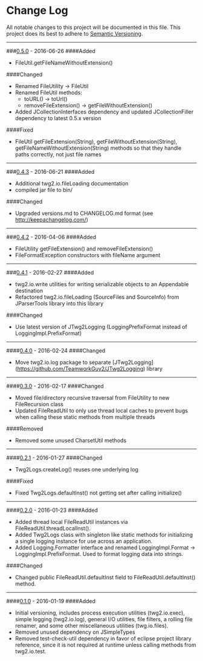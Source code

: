 # Change Log
All notable changes to this project will be documented in this file.
This project does its best to adhere to [Semantic Versioning](http://semver.org/).


--------
###[0.5.0](N/A) - 2016-06-26
####Added
* FileUtil.getFileNameWithoutExtension()

####Changed
* Renamed FileUtility -> FileUtil
* Renamed FileUtil methods:
  * toURL() -> toUrl()
  * removeFileExtension() -> getFileWithoutExtension()
* Added JCollectionInterfaces dependency and updated JCollectionFiller dependency to latest 0.5.x version

####Fixed
* FileUtil getFileExtension(String), getFileWithoutExtension(String), getFileNameWithoutExtension(String) methods so that they handle paths correctly, not just file names


--------
###[0.4.3](https://github.com/TeamworkGuy2/JFileIo/commit/0dec5e2cac40ab32d010e4dd2b79af0c02c81000) - 2016-06-21
####Added
* Additional twg2.io.fileLoading documentation
* compiled jar file to bin/

####Changed
* Upgraded versions.md to CHANGELOG.md format (see http://keepachangelog.com/)


--------
###[0.4.2](https://github.com/TeamworkGuy2/JFileIo/commit/bfc9cb65a0570fdf9ade55a32f8b994a9632d692) - 2016-04-06
####Added
* FileUtility getFileExtension() and removeFileExtension()
* FileFormatException constructors with fileName argument


--------
###[0.4.1](https://github.com/TeamworkGuy2/JFileIo/commit/bef63be56f1f43edaad6f58fb0c484fb7254452c) - 2016-02-27
####Added
* twg2.io.write utilities for writing serializable objects to an Appendable destination
* Refactored twg2.io.fileLoading (SourceFiles and SourceInfo) from JParserTools library into this library

####Changed
* Use latest version of JTwg2Logging (LoggingPrefixFormat instead of LoggingImpl.PrefixFormat)


--------
####[0.4.0](https://github.com/TeamworkGuy2/JFileIo/commit/65a89848376862c2fc3ce12e1e8e011e8166ae9f) - 2016-02-24
####Changed
* Move twg2.io.log package to separate [JTwg2Logging] (https://github.com/TeamworkGuy2/JTwg2Logging) library


--------
####[0.3.0](https://github.com/TeamworkGuy2/JFileIo/commit/e47f4071f4bb3bf36ee5948e8d73b7b96bbdc1c3) - 2016-02-17
####Changed
* Moved file/directory recursive traversal from FileUtility to new FileRecursion class
* Updated FileReadUtil to only use thread local caches to prevent bugs when calling these static methods from multiple threads

####Removed
* Removed some unused CharsetUtil methods 


--------
####[0.2.1](https://github.com/TeamworkGuy2/JFileIo/commit/89ef12b3eddcb0e4b230447cfdeab42d9b9abc69) - 2016-01-27
####Changed
* Twg2Logs.createLog() reuses one underlying log

####Fixed
* Fixed Twg2Logs.defaultInst() not getting set after calling initialize()


--------
####[0.2.0](https://github.com/TeamworkGuy2/JFileIo/commit/a107373c64820f55a31f3d7350934b49c3f5f9d9) - 2016-01-23
####Added
* Added thread local FileReadUtil instances via FileReadUtil.threadLocalInst().
* Added Twg2Logs class with singleton like static methods for initializing a single logging instance for use across an application.
* Added Logging.Formatter interface and renamed LoggingImpl.Format -> LoggingImpl.PrefixFormat.  Used to format logging data into strings.

####Changed
* Changed public FileReadUtil.defaultInst field to FileReadUtil.defaultInst() method.


--------
####[0.1.0](https://github.com/TeamworkGuy2/JFileIo/commit/6c1a6738feea81c5d753ce4fc132610a28aa82fa) - 2016-01-19
####Added
* Initial versioning, includes process execution utilities (twg2.io.exec), simple logging (twg2.io.log), general I/O utilities, file filters, a rolling file renamer, and some other miscellaneous utilities (twg.io.files).
* Removed unused dependency on JSimpleTypes
* Removed test-check-util dependency in favor of eclipse project library reference, since it is not required at runtime unless calling methods from twg2.io.test.